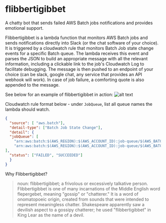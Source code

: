 # flibbertigibbet
A chatty bot that sends failed AWS Batch jobs notifications and provides emotional support.

Flibbertigibbet is a lambda function that monitors AWS Batch jobs and sends notifications directly into Slack (or the 
chat software of your choice). It is triggered by a cloudwatch rule that monitors Batch Job state change events for a 
specific Batch queue. The lambda receives this event and parses  the JSON to build an appropriate message with all the 
relevant information, including a clickable link to the job's Cloudwatch Log to facilitate debugging. The message is 
then pushed to an endpoint of your choice (can be slack, google chat, any service that provides an API webhook will 
work). In case of job failure, a comforting quote is also appended to the message.

See below for an example of flibbertigibbet in action:
![alt text](https://github.com/JoannaDrx/Flibbertigibbet/blob/main/fib_example1.png?raw=true)

Cloudwatch rule format below - under `JobQueue`, list all queue names the lambda should watch.

```json
{
  "source": [ "aws.batch"],
  "detail-type": ["Batch Job State Change"],
  "detail": {
  "jobQueue": [ 
    "arn:aws:batch:$(AWS_REGION):$(AWS_ACCOUNT_ID):job-queue/$(AWS_BATCH_QUEUE_NAME1)",
    "arn:aws:batch:$(AWS_REGION):$(AWS_ACCOUNT_ID):job-queue/$(AWS_BATCH_QUEUE_NAME2)"
],
  "status": ["FAILED", "SUCCEEDED"]
  }
}
```

Why Flibbertigibbet?
> noun: flibbertigibbet; a frivolous or excessively talkative person.
> Flibbertigibbet is one of many incarnations of the Middle English word flepergebet, meaning "gossip" or "chatterer." 
> It is a word of onomatopoeic origin, created from sounds that were intended to represent meaningless chatter. 
> Shakespeare apparently saw a devilish aspect to a gossipy chatterer; he used "flibbertigibbet" in King Lear as the 
> name of a devil.